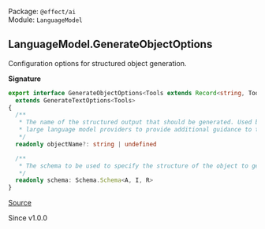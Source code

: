 Package: `@effect/ai`<br />
Module: `LanguageModel`<br />

## LanguageModel.GenerateObjectOptions

Configuration options for structured object generation.

**Signature**

```ts
export interface GenerateObjectOptions<Tools extends Record<string, Tool.Any>, A, I extends Record<string, unknown>, R>
  extends GenerateTextOptions<Tools>
{
  /**
   * The name of the structured output that should be generated. Used by some
   * large language model providers to provide additional guidance to the model.
   */
  readonly objectName?: string | undefined

  /**
   * The schema to be used to specify the structure of the object to generate.
   */
  readonly schema: Schema.Schema<A, I, R>
}
```

[Source](https://github.com/Effect-TS/effect/tree/main/packages/ai/ai/src/LanguageModel.ts#L217)

Since v1.0.0